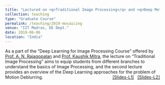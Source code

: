 ```yaml
---
title: "Lectured on <q>Traditional Image Processing</q> and <q>Deep Motion Deblurring</q> for the DL Course"
collection: teaching
type: "Graduate Course"
permalink: /teaching/2019-mosaicing
venue: "IIT Madras, EE Dept."
date: 2019-06-06
location: "India"
---
```

<p style="text-align:left;">
   As a part of the <q>Deep Learning for Image Processing Course</q> offered by <a href="http://www.ee.iitm.ac.in/~raju/">Prof. A. N. Rajagopalan</a> and <a href="http://www.ee.iitm.ac.in/kmitra/">Prof. Kaushik Mitra</a>, the lecture on <q>Traditional Image Processing</q> aims to equip students from different branches to understand the basics of Image Processing, and the second lecture provides an overview of the Deep Learning approaches for the problem of Motion Deblurring. 
    <span style="float:right;">
         <a href="https://drive.google.com/open?id=1L0cId_b_JZT6CgaS7vWl_lfUWlesORTF">&#91;Slides-L1&#93;</a> &nbsp <a href="https://drive.google.com/open?id=1IuFjeAwcEwRWaW-ZbUT--2CuOFXKaPVF">&#91;Slides-L2&#93;</a> 
    </span>
</p>

